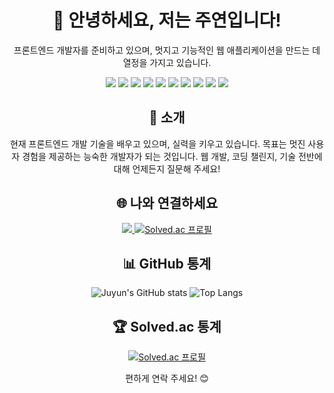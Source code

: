 <h1 align="center">👋 안녕하세요, 저는 주연입니다!</h1>

<p align="center">
  프론트엔드 개발자를 준비하고 있으며, 멋지고 기능적인 웹 애플리케이션을 만드는 데 열정을 가지고 있습니다.
</p>

<p align="center">
  <img src="https://img.shields.io/badge/-Python-3776AB?style=flat&logo=python&logoColor=white" />
  <img src="https://img.shields.io/badge/-Java-007396?style=flat&logo=java&logoColor=white" />
  <img src="https://img.shields.io/badge/-JavaScript-F7DF1E?style=flat&logo=javascript&logoColor=black" />
  <img src="https://img.shields.io/badge/-TypeScript-3178C6?style=flat&logo=typescript&logoColor=white" />
  <img src="https://img.shields.io/badge/-React-61DAFB?style=flat&logo=react&logoColor=white" />
  <img src="https://img.shields.io/badge/-Vue.js-4FC08D?style=flat&logo=vue.js&logoColor=white" />
  <img src="https://img.shields.io/badge/-Django-092E20?style=flat&logo=django&logoColor=white" />
  <img src="https://img.shields.io/badge/-C-A8B9CC?style=flat&logo=c&logoColor=black" />
  <img src="https://img.shields.io/badge/-HTML5-E34F26?style=flat&logo=html5&logoColor=white" />
  <img src="https://img.shields.io/badge/-CSS3-1572B6?style=flat&logo=css3&logoColor=white" />
</p>

<h2 align="center">🌟 소개</h2>
<p align="center">현재 프론트엔드 개발 기술을 배우고 있으며, 실력을 키우고 있습니다. 목표는 멋진 사용자 경험을 제공하는 능숙한 개발자가 되는 것입니다. 웹 개발, 코딩 챌린지, 기술 전반에 대해 언제든지 질문해 주세요!</p>

<h2 align="center">🌐 나와 연결하세요</h2>
<p align="center">
  <a href="https://github.com/juyun7908" target="_blank">
    <img src="https://img.shields.io/badge/GitHub-181717?style=flat&logo=github&logoColor=white" />
  </a>
  <a href="https://solved.ac/juyun7908" target="_blank">
    <img src="http://mazassumnida.wtf/api/v2/generate_badge?boj=juyun7908" alt="Solved.ac 프로필" />
  </a>
</p>

<h2 align="center">📊 GitHub 통계</h2>
<p align="center">
  <img src="https://github-readme-stats.vercel.app/api?username=juyun7908&show_icons=true&theme=radical" alt="Juyun's GitHub stats" />
  <img src="https://github-readme-stats.vercel.app/api/top-langs/?username=juyun7908&layout=compact&theme=radical" alt="Top Langs" />
</p>

<h2 align="center">🏆 Solved.ac 통계</h2>
<p align="center">
  <a href="https://solved.ac/juyun7908" target="_blank">
    <img src="http://mazassumnida.wtf/api/v2/generate_badge?boj=juyun7908" alt="Solved.ac 프로필" />
  </a>
</p>

<p align="center">
  편하게 연락 주세요! 😊
</p>
